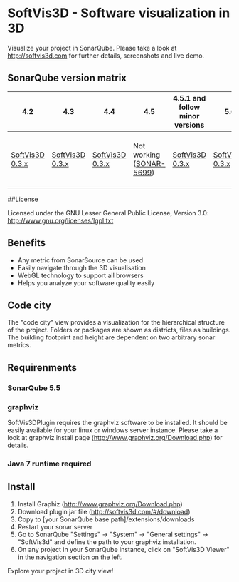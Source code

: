 # SoftVis3D - Software visualization in 3D

Visualize your project in SonarQube. Please take a look at http://softvis3d.com for further details, screenshots and live demo.

## SonarQube version matrix

| 4.2  | 4.3 | 4.4 | 4.5 | 4.5.1 and follow <br> minor versions | 5.0 | 5.1 | 5.1.1 and follow <br> minor versions | 5.2 - 5.4| 5.5 | 
| ---- | --- | --- | --- | ------------------------------- | --- | --- | ------------------------------- | --- | --- |
| [SoftVis3D 0.3.x](https://github.com/stefanrinderle/sonar-softvis3d-plugin)   | [SoftVis3D 0.3.x](https://github.com/stefanrinderle/sonar-softvis3d-plugin)  | [SoftVis3D 0.3.x](https://github.com/stefanrinderle/sonar-softvis3d-plugin)  | Not working<br>([SONAR-5699](https://jira.codehaus.org/browse/SONAR-5699)) | [SoftVis3D 0.3.x](https://github.com/stefanrinderle/sonar-softvis3d-plugin)  | [SoftVis3D 0.3.x](https://github.com/stefanrinderle/sonar-softvis3d-plugin) | Not working<br>[SONAR-6425](https://jira.codehaus.org/browse/SONAR-6425) | [SoftVis3D 0.3.x](https://github.com/stefanrinderle/sonar-softvis3d-plugin) | Not working<br>[See my blog <br> for details](http://softvis3d.com/#/blog)| OK |

##License

Licensed under the GNU Lesser General Public License, Version 3.0: http://www.gnu.org/licenses/lgpl.txt

## Benefits

- Any metric from SonarSource can be used
- Easily navigate through the 3D visualisation
- WebGL technology to support all browsers
- Helps you analyze your software quality easily

## Code city

The "code city" view provides a visualization for the hierarchical structure of the project. Folders or packages are shown as districts, files as buildings. The building footprint and height are dependent on two arbitrary sonar metrics.

## Requirenments

### SonarQube 5.5

### graphviz

SoftVis3DPlugin requires the graphviz software to be installed. It should be easily available for your linux or windows server instance. Please take a look at graphviz install page (http://www.graphviz.org/Download.php) for details.

### Java 7 runtime required

## Install

1. Install Graphiz (http://www.graphviz.org/Download.php)
2. Download plugin jar file (http://softvis3d.com/#/download)
3. Copy to [your SonarQube base path]/extensions/downloads
4. Restart your sonar server
5. Go to SonarQube "Settings" -> "System" -> "General settings" -> "SoftVis3d" and define the path to your graphviz installation.
6. On any project in your SonarQube instance, click on "SoftVis3D Viewer" in the navigation section on the left.

Explore your project in 3D city  view!

